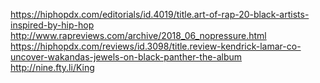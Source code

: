 https://hiphopdx.com/editorials/id.4019/title.art-of-rap-20-black-artists-inspired-by-hip-hop
http://www.rapreviews.com/archive/2018_06_nopressure.html
https://hiphopdx.com/reviews/id.3098/title.review-kendrick-lamar-co-uncover-wakandas-jewels-on-black-panther-the-album
http://nine.fty.li/King